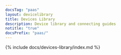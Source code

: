 ```yaml
---
docsTag: "paas"
layout: devicelibrary
title: Devices Library
description: Device library and connecting guides
notitle: "true"
docsPrefix: "paas/"
---
```


{% include docs/devices-library/index.md %}
